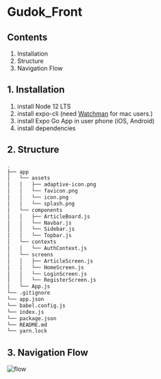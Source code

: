 # Gudok_Front

## Contents

1. Installation
2. Structure
3. Navigation Flow

## 1. Installation

1. install Node 12 LTS
2. install expo-cli (need [Watchman](https://facebook.github.io/watchman/docs/install#buildinstall) for mac users.)
3. install Expo Go App in user phone (iOS, Android)
4. install dependencies


## 2. Structure

```bash
.
├── app
│   └── assets
│   │   ├── adaptive-icon.png
│   │   └── favicon.png
│   │   └── icon.png
│   │   └── splash.png
│   └── components
│   │   ├── ArticleBoard.js
│   │   └── Navbar.js
│   │   └── Sidebar.js
│   │   └── Topbar.js
│   └── contexts
│   │   └── AuthContext.js
│   └── screens
│   │   ├── ArticleScreen.js
│   │   └── HomeScreen.js
│   │   └── LoginScreen.js
│   │   └── RegisterScreen.js
│   └── App.js
└── .gitignore
└── app.json
└── babel.config.js
└── index.js
└── package.json
└── README.md
└── yarn.lock
```

## 3. Navigation Flow

![flow](https://user-images.githubusercontent.com/46925347/132096778-34962667-8275-47b0-9ceb-2fb22151fb85.png)
